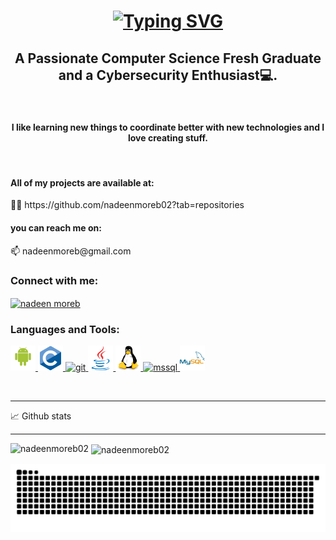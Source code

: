 <h1 align="center"><a href="https://git.io/typing-svg"><img src="https://readme-typing-svg.herokuapp.com?font=Fira+Code&weight=700&size=35&pause=1000&color=AB55A4&width=435&lines=Hey%F0%9F%91%8B%2C+It's+Nadeen" alt="Typing SVG" /></a></h1>
<h2 align="center">A Passionate Computer Science Fresh Graduate and a Cybersecurity Enthusiast💻. </h2>
<br />
<h4 align="center"> I like learning new things to coordinate better with new technologies and I love creating stuff. </h4>
<br />


 <h4 align="left">All of my projects are available at:</h4> 👨‍💻 https://github.com/nadeenmoreb02?tab=repositories
 
<h4 align="left"> you can reach me on:</h4> 📫 nadeenmoreb@gmail.com

<h3 align="left">Connect with me:</h3>
<p align="left">
<a href="https://linkedin.com/in/nadeen moreb" target="blank"><img align="center" src="https://raw.githubusercontent.com/rahuldkjain/github-profile-readme-generator/master/src/images/icons/Social/linked-in-alt.svg" alt="nadeen moreb" height="30" width="40" /></a>
</p>

<h3 align="left">Languages and Tools:</h3>

<p align="left"> <a href="https://developer.android.com" target="_blank" rel="noreferrer"> <img src="https://raw.githubusercontent.com/devicons/devicon/master/icons/android/android-original-wordmark.svg" alt="android" width="40" height="40"/> </a> <a href="https://www.cprogramming.com/" target="_blank" rel="noreferrer"> <img src="https://raw.githubusercontent.com/devicons/devicon/master/icons/c/c-original.svg" alt="c" width="40" height="40"/> </a> <a href="https://git-scm.com/" target="_blank" rel="noreferrer"> <img src="https://www.vectorlogo.zone/logos/git-scm/git-scm-icon.svg" alt="git" width="40" height="40"/> </a> <a href="https://www.java.com" target="_blank" rel="noreferrer"> <img src="https://raw.githubusercontent.com/devicons/devicon/master/icons/java/java-original.svg" alt="java" width="40" height="40"/> </a> <a href="https://www.linux.org/" target="_blank" rel="noreferrer"> <img src="https://raw.githubusercontent.com/devicons/devicon/master/icons/linux/linux-original.svg" alt="linux" width="40" height="40"/> </a> <a href="https://www.microsoft.com/en-us/sql-server" target="_blank" rel="noreferrer"> <img src="https://www.svgrepo.com/show/303229/microsoft-sql-server-logo.svg" alt="mssql" width="40" height="40"/> </a> <a href="https://www.mysql.com/" target="_blank" rel="noreferrer"> <img src="https://raw.githubusercontent.com/devicons/devicon/master/icons/mysql/mysql-original-wordmark.svg" alt="mysql" width="40" height="40"/> </a> </p>
<br/>

---

:chart_with_upwards_trend: Github stats 

---
<p><img align="left" src="https://github-readme-stats.vercel.app/api/top-langs?username=nadeenmoreb02&show_icons=true&theme=tokyonight&title_color=a63ea8&text_color=e1ade0&locale=en&layout=compact" alt="nadeenmoreb02" /></p>

<p>&nbsp;<img align="center" src="https://github-readme-stats.vercel.app/api?username=nadeenmoreb02&show_icons=true&theme=tokyonight&title_color=f1a2fb&text_color=ad66c7&locale=en" alt="nadeenmoreb02" /></p>

![snake gif](https://github.com/abdulayef1/abdulayef1/blob/output/github-contribution-grid-snake.svg)
